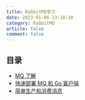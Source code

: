 ```yaml
---
title: RabbitMQ学习
date: 2023-01-06 23:18:10
category: RabbitMQ
article: false
comment: false
---
```


## 目录

-   [MQ 了解](1.mq-desc.md)
-   [快速部署 MQ 和 Go 客户端](2.deploy-struct-goclient.md)
-   [简单生产和消费消息](3.simple-pro-con-msg.md)
